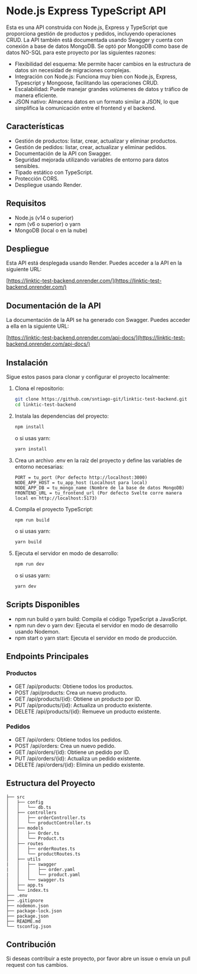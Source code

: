 # Node.js Express TypeScript API

Esta es una API construida con Node.js, Express y TypeScript que proporciona gestión de productos y pedidos, incluyendo operaciones CRUD. La API también está documentada usando Swagger y cuenta con conexión a base de datos MongoDB.
Se optó por MongoDB como base de datos NO-SQL para este proyecto por las siguientes razones:

- Flexibilidad del esquema: Me permite hacer cambios en la estructura de datos sin necesidad de migraciones complejas.
- Integración con Node.js: Funciona muy bien con Node.js, Express, Typescript y Mongoose, facilitando las operaciones CRUD.
- Escalabilidad: Puede manejar grandes volúmenes de datos y tráfico de manera eficiente.
- JSON nativo: Almacena datos en un formato similar a JSON, lo que simplifica la comunicación entre el frontend y el backend.

## Características

- Gestión de productos: listar, crear, actualizar y eliminar productos.
- Gestión de pedidos: listar, crear, actualizar y eliminar pedidos.
- Documentación de la API con Swagger.
- Seguridad mejorada utilizando variables de entorno para datos sensibles.
- Tipado estático con TypeScript.
- Protección CORS.
- Despliegue usando Render.

## Requisitos

- Node.js (v14 o superior)
- npm (v6 o superior) o yarn
- MongoDB (local o en la nube)

## Despliegue
Esta API está desplegada usando Render. Puedes acceder a la API en la siguiente URL:

[https://linktic-test-backend.onrender.com/](https://linktic-test-backend.onrender.com/)

## Documentación de la API
La documentación de la API se ha generado con Swagger. Puedes acceder a ella en la siguiente URL:

[https://linktic-test-backend.onrender.com/api-docs/](https://linktic-test-backend.onrender.com/api-docs/)

## Instalación

Sigue estos pasos para clonar y configurar el proyecto localmente:

1. Clona el repositorio:

   ```bash
   git clone https://github.com/sntiago-git/linktic-test-backend.git
   cd linktic-test-backend

2. Instala las dependencias del proyecto:

    ```bash
    npm install
    ```
    
    o si usas yarn:
   
    ```bash
    yarn install
    ```
    
4. Crea un archivo .env en la raíz del proyecto y define las variables de entorno necesarias:

    ```plaintext
    PORT = tu_port (Por defecto http://localhost:3000)
    NODE_APP_HOST = tu_app_host (Localhost para local)
    NODE_APP_DB = tu_mongo_name (Nombre de la base de datos MongoDB)
    FRONTEND_URL = tu_frontend_url (Por defecto Svelte corre manera local en http://localhost:5173)

5. Compila el proyecto TypeScript:

    ```bash
    npm run build
    ```
    
    o si usas yarn:

    ```bash
    yarn build
    ```

6. Ejecuta el servidor en modo de desarrollo:

    ```bash
    npm run dev
    ```

    o si usas yarn:

    ```bash
    yarn dev
    ```

## Scripts Disponibles

- npm run build o yarn build: Compila el código TypeScript a JavaScript.
- npm run dev o yarn dev: Ejecuta el servidor en modo de desarrollo usando Nodemon.
- npm start o yarn start: Ejecuta el servidor en modo de producción.

## Endpoints Principales

### Productos
- GET /api/products: Obtiene todos los productos.
- POST /api/products: Crea un nuevo producto.
- GET /api/products/{id}: Obtiene un producto por ID.
- PUT /api/products/{id}: Actualiza un producto existente.
- DELETE /api/products/{id}: Remueve un producto existente.

### Pedidos
- GET /api/orders: Obtiene todos los pedidos.
- POST /api/orders: Crea un nuevo pedido.
- GET /api/orders/{id}: Obtiene un pedido por ID.
- PUT /api/orders/{id}: Actualiza un pedido existente.
- DELETE /api/orders/{id}: Elimina un pedido existente.

## Estructura del Proyecto

```plaintext
├── src
│   ├── config
│   │   └── db.ts
│   ├── controllers
│   │   ├── orderController.ts 
│   │   └── productController.ts
│   ├── models
│   │   ├── Order.ts
│   │   └── Product.ts
│   ├── routes
│   │   ├── orderRoutes.ts 
│   │   └── productRoutes.ts
│   ├── utils
|   │   ├── swagger
|   │   │   ├── order.yaml
|   │   │   └── product.yaml
│   │   └── swagger.ts
│   ├── app.ts
│   └── index.ts
├── .env
├── .gitignore
├── nodemon.json
├── package-lock.json
├── package.json
├── README.md 
└── tsconfig.json
```

## Contribución

Si deseas contribuir a este proyecto, por favor abre un issue o envía un pull request con tus cambios.
